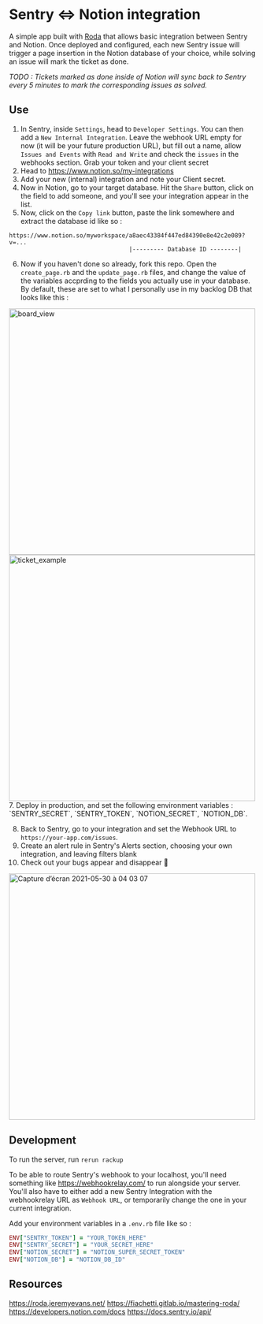 # Sentry <=> Notion integration

A simple app built with [Roda](https://github.com/jeremyevans/roda) that allows basic integration between Sentry and Notion. Once deployed and configured, each new Sentry issue will trigger a page insertion in the Notion database of your choice, while solving an issue will mark the ticket as done.

*TODO : Tickets marked as done inside of Notion will sync back to Sentry every 5 minutes to mark the corresponding issues as solved.*

## Use

1. In Sentry, inside `Settings`, head to `Developer Settings`. You can then add a `New Internal Integration`.
Leave the webhook URL empty for now (it will be your future production URL), but fill out a name, allow `Issues and Events` with `Read and Write` and check the `issues` in the webhooks section.
Grab your token and your client secret
2. Head to https://www.notion.so/my-integrations
3. Add your new (internal) integration and note your Client secret.
4. Now in Notion, go to your target database. Hit the `Share` button, click on the field to add someone, and you'll see your integration appear in the list.
5. Now, click on the `Copy link` button, paste the link somewhere and extract the database id like so :
```
https://www.notion.so/myworkspace/a8aec43384f447ed84390e8e42c2e089?v=...
                                  |--------- Database ID --------|
```
6. Now if you haven't done so already, fork this repo. Open the `create_page.rb` and the `update_page.rb` files, and change the value of the variables accprding to the fields you actually use in your database. By default, these are set to what I personally use in my backlog DB that looks like this :
<img width="500" alt="board_view" src="https://user-images.githubusercontent.com/38864576/120089450-c1295300-c0fa-11eb-8813-c9f94a32aa85.png">
<img width="500" alt="ticket_example" src="https://user-images.githubusercontent.com/38864576/120089452-c4bcda00-c0fa-11eb-9ae5-78dc37f882b4.png">
7. Deploy in production, and set the following environment variables : `SENTRY_SECRET`, `SENTRY_TOKEN`, `NOTION_SECRET`, `NOTION_DB`.

8. Back to Sentry, go to your integration and set the Webhook URL to `https://your-app.com/issues`.
9. Create an alert rule in Sentry's Alerts section, choosing your own integration, and leaving filters blank
10. Check out your bugs appear and disappear 🦟
<img width="500" alt="Capture d’écran 2021-05-30 à 04 03 07" src="https://user-images.githubusercontent.com/38864576/120089556-f2565300-c0fb-11eb-878d-d7b3697f855c.png">

## Development

To run the server, run `rerun rackup`

To be able to route Sentry's webhook to your localhost, you'll need something like https://webhookrelay.com/ to run alongside your server. You'll also have to either add a new Sentry Integration with the webhookrelay URL as `Webhook URL`, or temporarily change the one in your current integration.

Add your environment variables in a `.env.rb` file like so :
```ruby
ENV["SENTRY_TOKEN"] = "YOUR_TOKEN_HERE"
ENV["SENTRY_SECRET"] = "YOUR_SECRET_HERE"
ENV["NOTION_SECRET"] = "NOTION_SUPER_SECRET_TOKEN"
ENV["NOTION_DB"] = "NOTION_DB_ID"
```

## Resources
https://roda.jeremyevans.net/
https://fiachetti.gitlab.io/mastering-roda/
https://developers.notion.com/docs
https://docs.sentry.io/api/
